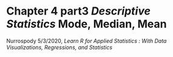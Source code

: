 Chapter 4 part3 *Descriptive Statistics* Mode, Median, Mean
================
Nurrospody
5/3/2020, *Learn R for Applied Statistics : With Data Visualizations,
Regressions, and Statistics*


